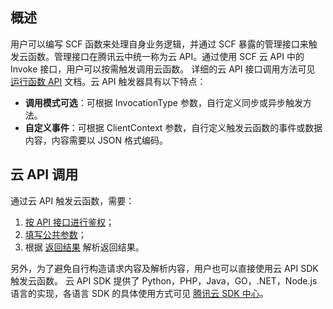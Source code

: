 ## 概述
用户可以编写 SCF 函数来处理自身业务逻辑，并通过 SCF 暴露的管理接口来触发云函数。管理接口在腾讯云中统一称为云 API。通过使用 SCF 云 API 中的 Invoke 接口，用户可以按需触发调用云函数。
详细的云 API 接口调用方法可见 [运行函数 API](https://cloud.tencent.com/document/product/583/17243) 文档。云 API 触发器具有以下特点：
- **调用模式可选**：可根据 InvocationType 参数，自行定义同步或异步触发方法。
- **自定义事件**：可根据 ClientContext 参数，自行定义触发云函数的事件或数据内容，内容需要以 JSON 格式编码。

## 云 API 调用
通过云 API 触发云函数，需要：
1. [按 API 接口进行鉴权](https://cloud.tencent.com/document/product/583/17239)；
2. [填写公共参数](https://cloud.tencent.com/document/product/583/17238)；
3. 根据 [返回结果](https://cloud.tencent.com/document/product/583/17240) 解析返回结果。

另外，为了避免自行构造请求内容及解析内容，用户也可以直接使用云 API SDK 触发云函数。  云 API SDK 提供了 Python，PHP，Java，GO，.NET，Node.js 语言的实现，各语言 SDK 的具体使用方式可见 [腾讯云 SDK 中心](https://cloud.tencent.com/document/sdk)。

